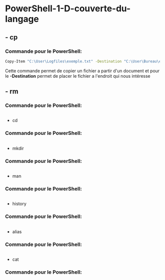 # PowerShell-1-D-couverte-du-langage

## - cp

### Commande pour le PowerShell:
```sh
Copy-Item "C:\User\Logfiles\exemple.txt" -Destination "C:\User\Bureau\exemple"
```

Cette commande permet de copier un fichier a partir d'un document et pour le **-Destination** permet de placer le fichier a l'endroit qui nous intéresse

## - rm

### Commande pour le PowerShell:
```sh

```
  
- cd

### Commande pour le PowerShell:
```sh

```

- mkdir

### Commande pour le PowerShell:
```sh

```

- man

### Commande pour le PowerShell:
```sh

```

- history

### Commande pour le PowerShell:
```sh

```

- alias

### Commande pour le PowerShell:
```sh

```

- cat

### Commande pour le PowerShell:
```sh

```
